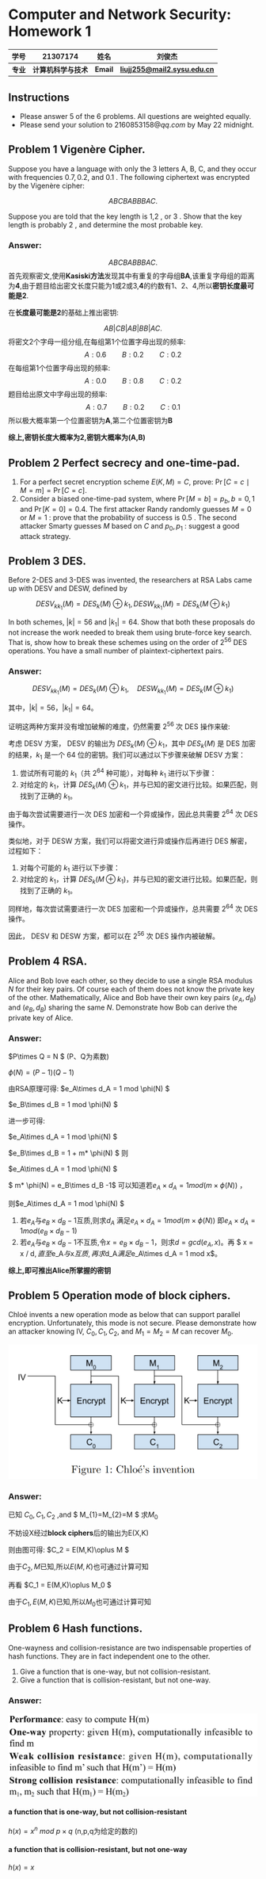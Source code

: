 # Computer and Network Security: Homework 1 
学号|21307174|姓名|刘俊杰
-|-|-|-
**专业**|**计算机科学与技术**|**Email**|**liujj255@mail2.sysu.edu.cn**|
## Instructions

- Please answer 5 of the 6 problems. All questions are weighted equally.
- Please send your solution to $2160853158 @ q q . c o m$ by May 22 midnight.

## Problem 1 Vigenère Cipher. 
Suppose you have a language with only the 3 letters A, B, C, and they occur with frequencies $0.7,0.2$, and 0.1 . The following ciphertext was encrypted by the Vigenère cipher:

$$
A B C B A B B B A C .
$$

Suppose you are told that the key length is 1,2 , or 3 . Show that the key length is probably 2 , and determine the most probable key.
### Answer:
$$
A B C B A B B B A C .
$$
首先观察密文,使用**Kasiski方法**发现其中有重复的字母组**BA**,该重复字母组的距离为**4**,由于题目给出密文长度只能为1或2或3,**4**的约数有1、2、4,所以**密钥长度最可能是2**.

在**长度最可能是2**的基础上推出密钥:

$$
A B | C B | A B | B B | A C .
$$
将密文2个字母一组分组,在每组第1个位置字母出现的频率:
$$
A: 0.6\qquad
B: 0.2 \qquad
C:0.2
$$
在每组第1个位置字母出现的频率:
$$
A: 0.0 \qquad
B: 0.8 \qquad
C:0.2
$$
题目给出原文中字母出现的频率:
$$
A: 0.7 \qquad
B: 0.2 \qquad
C:0.1
$$
所以极大概率第一个位置密钥为**A**,第二个位置密钥为**B**

**综上,密钥长度大概率为2,密钥大概率为(A,B)**

## Problem 2 Perfect secrecy and one-time-pad.

1. For a perfect secret encryption scheme $E(K, M)=C$, prove: $\operatorname{Pr}[C=c \mid M=m]=\operatorname{Pr}[C=c]$.
2. Consider a biased one-time-pad system, where $\operatorname{Pr}[M=b]=p_{b}, b=0,1$ and $\operatorname{Pr}[K=0]=0.4$. The first attacker Randy randomly guesses $M=0$ or $M=1$ : prove that the probability of success is 0.5 . The second attacker Smarty guesses $M$ based on $C$ and $p_{0}, p_{1}$ : suggest a good attack strategy.

## Problem 3 DES.
Before 2-DES and 3-DES was invented, the researchers at RSA Labs came up with DESV and DESW, defined by

$$
D E S V_{k k_{1}}(M)=D E S_{k}(M) \oplus k_{1}, D E S W_{k k_{1}}(M)=D E S_{k}\left(M \oplus k_{1}\right)
$$

In both schemes, $|k|=56$ and $\left|k_{1}\right|=64$. Show that both these proposals do not increase the work needed to break them using brute-force key search. That is, show how to break these schemes using on the order of $2^{56}$ DES operations. You have a small number of plaintext-ciphertext pairs.
### Answer:


$$
DESV_{kk_{1}}(M)=DES_{k}(M) \oplus k_{1}, \quad DESW_{kk_{1}}(M)=DES_{k}\left(M \oplus k_{1}\right)
$$

其中，$|k|=56$，$\left|k_{1}\right|=64$。

证明这两种方案并没有增加破解的难度，仍然需要 $2^{56}$ 次 DES 操作来破:

考虑 DESV 方案， DESV 的输出为 $DES_{k}(M) \oplus k_{1}$，其中 $DES_{k}(M)$ 是 DES 加密的结果，$k_{1}$ 是一个 64 位的密钥。我们可以通过以下步骤来破解 DESV 方案：

1. 尝试所有可能的 $k_{1}$（共 $2^{64}$ 种可能），对每种 $k_{1}$ 进行以下步骤：
2. 对给定的 $k_{1}$，计算 $DES_{k}(M) \oplus k_{1}$，并与已知的密文进行比较。如果匹配，则找到了正确的 $k_{1}$。

由于每次尝试需要进行一次 DES 加密和一个异或操作，因此总共需要 $2^{64}$ 次 DES 操作。

类似地，对于 DESW 方案，我们可以将密文进行异或操作后再进行 DES 解密，过程如下：

1. 对每个可能的 $k_{1}$ 进行以下步骤：
2. 对给定的 $k_{1}$，计算 $DES_{k}(M \oplus k_{1})$，并与已知的密文进行比较。如果匹配，则找到了正确的 $k_{1}$。

同样地，每次尝试需要进行一次 DES 加密和一个异或操作，总共需要 $2^{64}$ 次 DES 操作。

因此， DESV 和 DESW 方案，都可以在 $2^{56}$ 次 DES 操作内被破解。
## Problem 4 RSA. 
Alice and Bob love each other, so they decide to use a single RSA modulus $N$ for their key pairs. Of course each of them does not know the private key of the other. Mathematically, Alice and Bob have their own key pairs $\left(e_{A}, d_{B}\right)$ and $\left(e_{B}, d_{B}\right)$ sharing the same $N$. Demonstrate how Bob can derive the private key of Alice.


### Answer:
$P\times Q = N $ (P、Q为素数)

$\phi(N) = (P-1)(Q-1)$ 

由RSA原理可得:
$e_A\times d_A = 1 mod \phi(N) $ 

$e_B\times d_B = 1 mod \phi(N) $ 

进一步可得:

$e_A\times d_A = 1 mod \phi(N) $ 

$e_B\times d_B = 1 + m* \phi(N) $ 
则

$e_A\times d_A = 1 mod \phi(N) $ 

$ m* \phi(N) = e_B\times d_B -1$ 
可以知道若$e_A\times d_A = 1 mod (m \times \phi(N))$ ，

则$e_A\times d_A = 1 mod \phi(N) $ 
1. 若$e_A$与$e_B\times d_B -1$互质,则求$d_A$ 满足$e_A\times d_A = 1 mod (m \times \phi(N))$ 即$e_A\times d_A = 1 mod (e_B\times d_B -1)$
1.  若$e_A$与$e_B\times d_B -1$不互质,令$x = e_B\times d_B -1$，则求$d = gcd(e_A,x)$。再 $ x = x / d$,直至$e_A$与$x$互质,再求$d_A$满足$e_A\times d_A = 1 mod x$。

**综上,即可推出Alice所掌握的密钥**

## Problem 5 Operation mode of block ciphers. 
Chloé invents a new operation mode as below that can support parallel encryption. Unfortunately, this mode is not secure. Please demonstrate how an attacker knowing IV, $C_{0}, C_{1}, C_{2}$, and $M_{1}=M_{2}=M$ can recover $M_{0}$.

![](./2.png)


### Answer:
已知 $C_{0}, C_{1}, C_{2}$ ,and $ M_{1}=M_{2}=M $ 求$M_0$

不妨设X经过**block ciphers**后的输出为E(X,K)

则由图可得:
$C_2 = E(M,K)\oplus M $

由于$C_2,M$已知,所以$E(M,K)$也可通过计算可知

再看
$C_1 = E(M,K)\oplus M_0 $

由于$C_1,E(M,K)$已知,所以$M_0$也可通过计算可知


## Problem 6 Hash functions.
One-wayness and collision-resistance are two indispensable properties of hash functions. They are in fact independent one to the other.
1. Give a function that is one-way, but not collision-resistant.
2. Give a function that is collision-resistant, but not one-way.
### Answer:
![](./1.png)

#### a function that is one-way, but not collision-resistant
$h(x)=x^n\ mod\ p\times q$  (n,p,q为给定的数的)
#### a function that is collision-resistant, but not one-way
$h(x)=x$ 